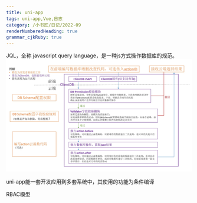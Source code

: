 ```yaml
---
title: uni-app
tags: uni-app,Vue,日志
category: /小书匠/日记/2022-09
renderNumberedHeading: true
grammar_cjkRuby: true
---
```

JQL，全称 javascript query language，是一种js方式操作数据库的规范。
![enter description here](./images/1662023946265.png)
 
 uni-app能一套开发应用到多套系统中，其使用的功能为条件编译
 
 
 RBAC模型